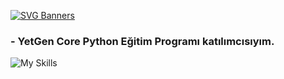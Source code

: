 [![SVG Banners](https://svg-banners.vercel.app/api?type=origin&text1=Merhaba%20👋%20Ben%20Halil%20Gök&width=1200&height=300)](https://github.com/Akshay090/svg-banners)

###                        - YetGen Core Python Eğitim Programı katılımcısıyım. 

![My Skills](https://skillicons.dev/icons?i=py)
